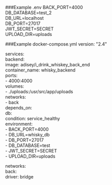 

###Example .env
BACK_PORT=4000  
DB_DATABASE=test_2  
DB_URL=localhost  
DB_PORT=27017  
JWT_SECRET=SECRET  
UPLOAD_DIR=uploads  

###Example docker-compose.yml
version: "2.4"  

services:  
  backend:  
    image: adisey/i_drink_whiskey_back_end  
    container_name: whisky_backend  
    ports:  
      - 4000:4000  
    volumes:  
      - ./uploads:/usr/src/app/uploads  
    networks:  
      - back  
    depends_on:  
      db:  
        condition: service_healthy  
    environment:  
      - BACK_PORT=4000  
      - DB_URL=whisky_db  
      - DB_PORT=27017  
      - DB_DATABASE=test  
      - JWT_SECRET=SECRET  
      - UPLOAD_DIR=uploads 
  
networks:  
  back:  
    driver: bridge  

